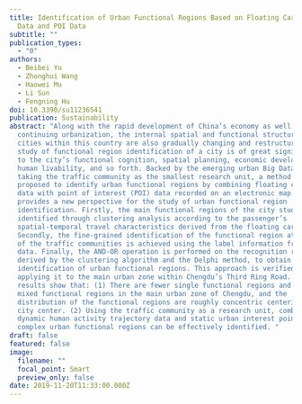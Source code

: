 ```yaml
---
title: Identification of Urban Functional Regions Based on Floating Car Track
  Data and POI Data
subtitle: ""
publication_types:
  - "0"
authors:
  - Beibei Yu
  - Zhonghui Wang
  - Haowei Mu
  - Li Sun
  - Fengning Hu
doi: 10.3390/su11236541
publication: Sustainability
abstract: "Along with the rapid development of China’s economy as well as the
  continuing urbanization, the internal spatial and functional structures of
  cities within this country are also gradually changing and restructuring. The
  study of functional region identification of a city is of great significance
  to the city’s functional cognition, spatial planning, economic development,
  human livability, and so forth. Backed by the emerging urban Big Data, and
  taking the traffic community as the smallest research unit, a method is
  proposed to identify urban functional regions by combining floating car track
  data with point of interest (POI) data recorded on an electronic map. It
  provides a new perspective for the study of urban functional region
  identification. Firstly, the main functional regions of the city studied are
  identified through clustering analysis according to the passenger’s
  spatial-temporal travel characteristics derived from the floating car data.
  Secondly, the fine-grained identification of the functional region attributes
  of the traffic communities is achieved using the label information from POI
  data. Finally, the AND-OR operation is performed on the recognition results
  derived by the clustering algorithm and the Delphi method, to obtain the
  identification of urban functional regions. This approach is verified by
  applying it to the main urban zone within Chengdu’s Third Ring Road. The
  results show that: (1) There are fewer single functional regions and more
  mixed functional regions in the main urban zone of Chengdu, and the
  distribution of the functional regions are roughly concentric centering in the
  city center. (2) Using the traffic community as a research unit, combined with
  dynamic human activity trajectory data and static urban interest point data,
  complex urban functional regions can be effectively identified. "
draft: false
featured: false
image:
  filename: ""
  focal_point: Smart
  preview_only: false
date: 2019-11-20T11:33:00.000Z
---
```


